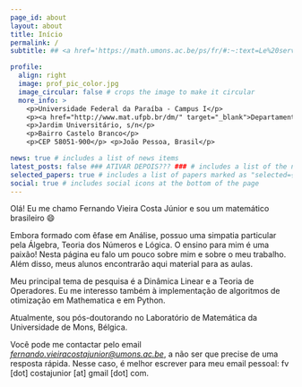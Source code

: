 ```yaml
---
page_id: about
layout: about
title: Início
permalink: /
subtitle: ## <a href='https://math.umons.ac.be/ps/fr/#:~:text=Le%20service%20assure%20les%20cours,du%20master%20en%20sciences%20mathématiques.'>Service de Probabilités et Statistique</a>. Université de Mons, Département de Mathématique.

profile:
  align: right
  image: prof_pic_color.jpg
  image_circular: false # crops the image to make it circular
  more_info: >
    <p>Universidade Federal da Paraíba - Campus I</p>
    <p><a href="http://www.mat.ufpb.br/dm/" target="_blank">Departamento de Matemática</a></p>
    <p>Jardim Universitário, s/n</p>
    <p>Bairro Castelo Branco</p>
    <p>CEP 58051-900</p> <p>João Pessoa, Brasil</p>

news: true # includes a list of news items
latest_posts: false ### ATIVAR DEPOIS??? ### # includes a list of the newest posts
selected_papers: true # includes a list of papers marked as "selected={true}"
social: true # includes social icons at the bottom of the page
---
```


Olá! Eu me chamo Fernando Vieira Costa Júnior e sou um matemático brasileiro :smile:

Embora formado com êfase em Análise, possuo uma simpatia particular pela Álgebra, Teoria dos Números e Lógica. O ensino para mim é uma paixão! Nesta página eu falo um pouco sobre mim e sobre o meu trabalho. Além disso, meus alunos encontrarão aqui material para as aulas.

Meu principal tema de pesquisa é a Dinâmica Linear e a Teoria de Operadores. Eu me interesso também à implementação de algoritmos de otimização em Mathematica e em Python.

Atualmente, sou pós-doutorando no Laboratório de Matemática da Universidade de Mons, Bélgica.

Você pode me contactar pelo email <a href="mailto:fernando.vieiracostajunior@umons.ac.be"><i>fernando.vieiracostajunior@umons.ac.be</i></a>, a não ser que precise de uma resposta rápida. Nesse caso, é melhor escrever para meu email pessoal: <it>fv [dot] costajunior [at] gmail [dot] com</it>.
